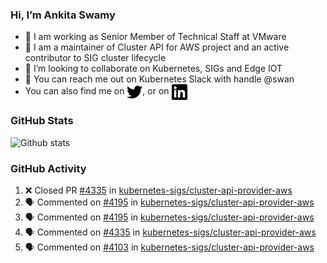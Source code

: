 ### Hi, I’m Ankita Swamy

- 💼 I am working as Senior Member of Technical Staff at VMware
- 👀 I am a maintainer of Cluster API for AWS project and an active contributor to SIG cluster lifecycle
- 💞️ I’m looking to collaborate on Kubernetes, SIGs and Edge IOT
- 💬 You can reach me out on Kubernetes Slack with handle @swan
- You can also find me on <a href="https://twitter.com/SwamyAnkita" target="blank"><img align="center" src="https://raw.githubusercontent.com/Ankitasw/Ankitasw/master/svg/twitter.svg" alt="Ankitasw" height="25" width="25" color="#1DA1f2" /></a>, or on <a href="https://www.linkedin.com/in/Ankitaswamy/" target="blank"><img align="center" src="https://raw.githubusercontent.com/Ankitasw/Ankitasw/master/svg/linkedin.svg" alt="Ankitasw" height="25" width="25" /></a>

### GitHub Stats
![Github stats](https://github-readme-stats.vercel.app/api?username=Ankitasw&count_private=true&show_icons=true&theme=tokyonight)

### GitHub Activity 
<!--START_SECTION:activity-->
1. ❌ Closed PR [#4335](https://github.com/kubernetes-sigs/cluster-api-provider-aws/pull/4335) in [kubernetes-sigs/cluster-api-provider-aws](https://github.com/kubernetes-sigs/cluster-api-provider-aws)
2. 🗣 Commented on [#4195](https://github.com/kubernetes-sigs/cluster-api-provider-aws/issues/4195) in [kubernetes-sigs/cluster-api-provider-aws](https://github.com/kubernetes-sigs/cluster-api-provider-aws)
3. 🗣 Commented on [#4195](https://github.com/kubernetes-sigs/cluster-api-provider-aws/issues/4195) in [kubernetes-sigs/cluster-api-provider-aws](https://github.com/kubernetes-sigs/cluster-api-provider-aws)
4. 🗣 Commented on [#4335](https://github.com/kubernetes-sigs/cluster-api-provider-aws/issues/4335) in [kubernetes-sigs/cluster-api-provider-aws](https://github.com/kubernetes-sigs/cluster-api-provider-aws)
5. 🗣 Commented on [#4103](https://github.com/kubernetes-sigs/cluster-api-provider-aws/issues/4103) in [kubernetes-sigs/cluster-api-provider-aws](https://github.com/kubernetes-sigs/cluster-api-provider-aws)
<!--END_SECTION:activity-->
